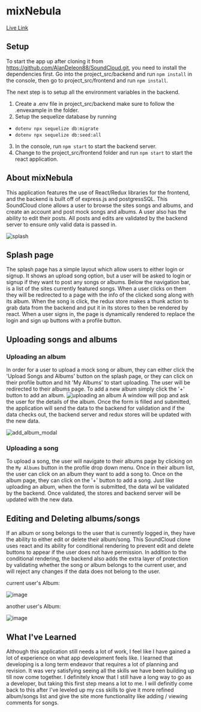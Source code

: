# mixNebula
<a href=https://aa-soundcloud-project-2022.herokuapp.com/> Live Link </a>

## Setup
To start the app up after cloning it from https://github.com/AlanDeleon88/SoundCloud.git, you need to install the dependencies first. Go into the project_src/backend
and run `npm install` in the console, then go to project_src/frontend and  run `npm install`.

The next step is to setup all the environment variables in the backend. 
1. Create a .env file in project_src/backend make sure to follow the .envexample in the folder.
2. Setup the sequelize database by running
  - `dotenv npx sequelize db:migrate`
  - `dotenv npx sequelize db:seed:all`
3. In the console, run `npm start` to start the backend server.
4. Change to the project_src/frontend folder and run `npm start` to start the react application.

## About mixNebula
This application features the use of React/Redux libraries for the frontend, and the backend is built off of express.js and postgressSQL. This SoundCloud clone allows a
user to browse the sites songs and albums, and create an account and post mock songs and albums. A user also has the ability to edit their posts. All posts and edits are
validated by the backend server to ensure only valid data is passed in.

![splash](https://user-images.githubusercontent.com/92609467/189494259-80d865ab-dfb9-4bbf-9eb1-34e5c365fec0.png)

## Splash page
The splash page has a simple layout which allow users to either login or signup. It shows an upload song option, but a user will be asked to login or signup 
if they want to post any songs or albums. Below the navigation bar, is a list of the sites currently featured songs. When a user clicks on them they will be
redirected to a page with the info of the clicked song along with its album. When the song is click, the redux store makes a thunk action to grab data from the
backend and put it in its stores to then be rendered by react.
When a user signs in, the page is dynamically rendered to replace the login and sign up buttons with a profile button.

## Uploading songs and albums
### Uploading an album
In order for a user to upload a mock song or album, they can either click the 'Upload Songs and Albums' button on the splash page, or they can click on their profile button
and hit 'My Albums' to start uploading. The user will be redirected to their albums page. To add a new album simply click the '+' button to add an album.
![uploading an album](https://user-images.githubusercontent.com/92609467/189494656-ea15b040-6f47-4e1f-aee1-d8ee97787e5a.png)
A window will pop and ask the user for the details of the album. Once the form is filled and submitted, the application will send the data to the backend for validation
and if the data checks out, the backend server and redux stores will be updated with the new data.

![add_album_modal](https://user-images.githubusercontent.com/92609467/189494965-101a0ca9-1d47-4931-a435-345eeea9ebad.png)


### Uploading a song
To upload a song, the user will navigate to their albums page by clicking on the `My Albums` button in the profile drop down menu. Once in their album list,
the user can click on an album they want to add a song to. Once on the album page, they can click on the '+' button to add a song. Just like uploading an album,
when the form is submitted, the data wil be validated by the backend. Once validated, the stores and backend server will be updated with the new data.

## Editing and Deleting albums/songs
If an album or song belongs to the user that is currently logged in, they have the ability to either edit or delete their album/song.
This SoundCloud clone uses react and its ability for conditional rendering to prevent edit and delete buttons to appear if the user does not have permission.
In addition to the conditional rendering, the backend also adds the extra layer of protection by validating whether the song or album belongs to the current user, and 
will reject any changes if the data does not belong to the user.

current user's Album:

![image](https://user-images.githubusercontent.com/92609467/189495072-2c51cf29-f504-48fc-8207-dc0f5c0df013.png)

another user's Album:

![image](https://user-images.githubusercontent.com/92609467/189495113-21c7c401-5405-4f47-8d1f-e1a5d044e676.png)

## What I've Learned
Although this application still needs a lot of work, I feel like I have gained a lot of experience on what app development feels like. I learned that 
developing is a long term endeavor that requires a lot of planning and revision. It was very satisfying seeing all the skills we have been building up till now
come together. I definitely know that I still have a long way to go as a developer, but taking this first step means a lot to me. I will definitly come back to this
after I've leveled up my css skills to give it more refined album/songs list and give the site more functionality like adding / viewing comments for songs.




